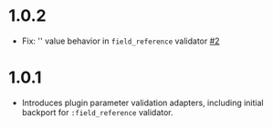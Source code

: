 # 1.0.2

 - Fix: '' value behavior in `field_reference` validator [#2](https://github.com/logstash-plugins/logstash-mixin-validator_support/pull/2)

# 1.0.1

 - Introduces plugin parameter validation adapters, including initial backport for `:field_reference` validator.